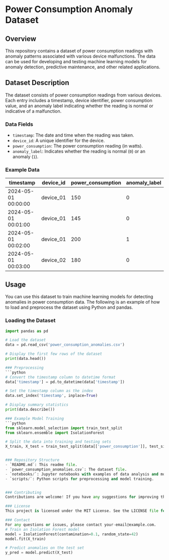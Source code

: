# Power Consumption Anomaly Dataset

## Overview
This repository contains a dataset of power consumption readings with anomaly patterns associated with various device malfunctions. The data can be used for developing and testing machine learning models for anomaly detection, predictive maintenance, and other related applications.

## Dataset Description
The dataset consists of power consumption readings from various devices. Each entry includes a timestamp, device identifier, power consumption value, and an anomaly label indicating whether the reading is normal or indicative of a malfunction.

### Data Fields
- `timestamp`: The date and time when the reading was taken.
- `device_id`: A unique identifier for the device.
- `power_consumption`: The power consumption reading (in watts).
- `anomaly_label`: Indicates whether the reading is normal (`0`) or an anomaly (`1`).

### Example Data
| timestamp           | device_id | power_consumption | anomaly_label |
|---------------------|-----------|-------------------|---------------|
| 2024-05-01 00:00:00 | device_01 | 150               | 0             |
| 2024-05-01 00:01:00 | device_01 | 145               | 0             |
| 2024-05-01 00:02:00 | device_01 | 200               | 1             |
| 2024-05-01 00:03:00 | device_02 | 180               | 0             |

## Usage
You can use this dataset to train machine learning models for detecting anomalies in power consumption data. The following is an example of how to load and preprocess the dataset using Python and pandas.

### Loading the Dataset
```python
import pandas as pd

# Load the dataset
data = pd.read_csv('power_consumption_anomalies.csv')

# Display the first few rows of the dataset
print(data.head())

### Preprocessing
```python
# Convert the timestamp column to datetime format
data['timestamp'] = pd.to_datetime(data['timestamp'])

# Set the timestamp column as the index
data.set_index('timestamp', inplace=True)

# Display summary statistics
print(data.describe())

### Example Model Training
```python
from sklearn.model_selection import train_test_split
from sklearn.ensemble import IsolationForest

# Split the data into training and testing sets
X_train, X_test = train_test_split(data[['power_consumption']], test_size=0.2, random_state=42)


### Repository Structure
- `README.md`: This readme file.
- `power_consumption_anomalies.csv`: The dataset file.
- `notebooks/`: Jupyter notebooks with examples of data analysis and model training.
- `scripts/`: Python scripts for preprocessing and model training.


### Contributing
Contributions are welcome! If you have any suggestions for improving the dataset or examples, please open an issue or submit a pull request.

### License
This project is licensed under the MIT License. See the LICENSE file for details.

### Contact
For any questions or issues, please contact your-email@example.com.
# Train an Isolation Forest model
model = IsolationForest(contamination=0.1, random_state=42)
model.fit(X_train)

# Predict anomalies on the test set
y_pred = model.predict(X_test)



